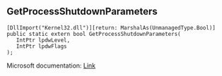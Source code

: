## GetProcessShutdownParameters

```
[DllImport("Kernel32.dll")][return: MarshalAs(UnmanagedType.Bool)]
public static extern bool GetProcessShutdownParameters(
   IntPtr lpdwLevel,
   IntPtr lpdwFlags
);
```

Microsoft documentation: [Link](https://docs.microsoft.com/en-us/windows/win32/api/processthreadsapi/nf-processthreadsapi-getprocessshutdownparameters)
